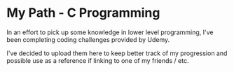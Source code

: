 # My Path - C Programming

In an effort to pick up some knowledge in lower level programming, I've been completing coding challenges provided by Udemy.

I've decided to upload them here to keep better track of my progression and possible use as a reference if linking to one of my friends / etc.
